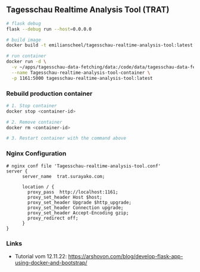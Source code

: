 ## Tagesschau Realtime Analysis Tool (TRAT)

```sh
# flask debug
flask --debug run --host=0.0.0.0

# build image
docker build -t emilianscheel/tagesschau-realtime-analysis-tool:latest .

# run container
docker run -d \
  -v ~/apps/tagesschau-data-fetching/data:/code/data/tagesschau-data-fetching \
  --name Tagesschau-realtime-analysis-tool-container \
  -p 1161:5000 tagesschau-realtime-analysis-tool:latest
```

### Rebuild production container

```sh
# 1. Stop container
docker stop <container-id>

# 2. Remove container
docker rm <container-id>

# 3. Restart container with the command above
```

### Nginx Configuration

```
# nginx conf file 'Tagesschau-realtime-analysis-tool.conf'
server {
      server_name  trat.surayako.com;

      location / {
        proxy_pass  http://localhost:1161;
        proxy_set_header Host $host;
        proxy_set_header Upgrade $http_upgrade;
        proxy_set_header Connection upgrade;
        proxy_set_header Accept-Encoding gzip;
        proxy_redirect off;
      }
}
```

### Links

- Tutorial vom 12.11.22: https://arshovon.com/blog/develop-flask-app-using-docker-and-bootstrap/
